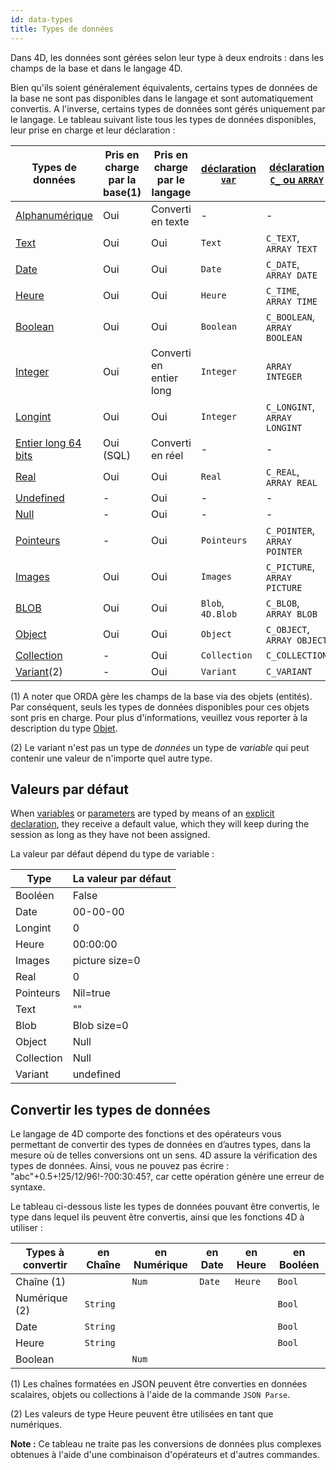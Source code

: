 ```yaml
---
id: data-types
title: Types de données
---
```


Dans 4D, les données sont gérées selon leur type à deux endroits : dans les champs de la base et dans le langage 4D.

Bien qu'ils soient généralement équivalents, certains types de données de la base ne sont pas disponibles dans le langage et sont automatiquement convertis. A l'inverse, certains types de données sont gérés uniquement par le langage. Le tableau suivant liste tous les types de données disponibles, leur prise en charge et leur déclaration :

| Types de données                             | Pris en charge par la base(1) | Pris en charge par le langage | [déclaration `var`](variables.md#using-the-var-keyword) | [déclaration `C_` ou `ARRAY`](variables.md#using-a-c_-directive) |
| -------------------------------------------- | ----------------------------- | ----------------------------- | ------------------------------------------------------- | ---------------------------------------------------------------- |
| [Alphanumérique](dt_string.md)               | Oui                           | Converti en texte             | -                                                       | -                                                                |
| [Text](Concepts/dt_string.md)                | Oui                           | Oui                           | `Text`                                                  | `C_TEXT`, `ARRAY TEXT`                                           |
| [Date](Concepts/dt_date.md)                  | Oui                           | Oui                           | `Date`                                                  | `C_DATE`, `ARRAY DATE`                                           |
| [Heure](Concepts/dt_time.md)                 | Oui                           | Oui                           | `Heure`                                                 | `C_TIME`, `ARRAY TIME`                                           |
| [Boolean](Concepts/dt_boolean.md)            | Oui                           | Oui                           | `Boolean`                                               | `C_BOOLEAN`, `ARRAY BOOLEAN`                                     |
| [Integer](Concepts/dt_number.md)             | Oui                           | Converti en entier long       | `Integer`                                               | `ARRAY INTEGER`                                                  |
| [Longint](Concepts/dt_number.md)             | Oui                           | Oui                           | `Integer`                                               | `C_LONGINT`, `ARRAY LONGINT`                                     |
| [Entier long 64 bits](Concepts/dt_number.md) | Oui (SQL)                     | Converti en réel              | -                                                       | -                                                                |
| [Real](Concepts/dt_number.md)                | Oui                           | Oui                           | `Real`                                                  | `C_REAL`, `ARRAY REAL`                                           |
| [Undefined](Concepts/dt_null_undefined.md)   | -                             | Oui                           | -                                                       | -                                                                |
| [Null](Concepts/dt_null_undefined.md)        | -                             | Oui                           | -                                                       | -                                                                |
| [Pointeurs](Concepts/dt_pointer.md)          | -                             | Oui                           | `Pointeurs`                                             | `C_POINTER`, `ARRAY POINTER`                                     |
| [Images](Concepts/dt_picture.md)             | Oui                           | Oui                           | `Images`                                                | `C_PICTURE`, `ARRAY PICTURE`                                     |
| [BLOB](Concepts/dt_blob.md)                  | Oui                           | Oui                           | `Blob`, `4D.Blob`                                       | `C_BLOB`, `ARRAY BLOB`                                           |
| [Object](Concepts/dt_object.md)              | Oui                           | Oui                           | `Object`                                                | `C_OBJECT`, `ARRAY OBJECT`                                       |
| [Collection](Concepts/dt_collection.md)      | -                             | Oui                           | `Collection`                                            | `C_COLLECTION`                                                   |
| [Variant](Concepts/dt_variant.md)(2)         | -                             | Oui                           | `Variant`                                               | `C_VARIANT`                                                      |

(1) A noter que ORDA gère les champs de la base via des objets (entités). Par conséquent, seuls les types de données disponibles pour ces objets sont pris en charge. Pour plus d'informations, veuillez vous reporter à la description du type [Objet](Concepts/dt_object.md).

(2) Le variant n'est pas un type de *données* un type de *variable* qui peut contenir une valeur de n'importe quel autre type.

## Valeurs par défaut

When [variables](variables.md) or [parameters](parameters.md) are typed by means of an [explicit declaration](variables.md#declaring-variables), they receive a default value, which they will keep during the session as long as they have not been assigned.

La valeur par défaut dépend du type de variable :

| Type       | La valeur par défaut |
| ---------- | -------------------- |
| Booléen    | False                |
| Date       | 00-00-00             |
| Longint    | 0                    |
| Heure      | 00:00:00             |
| Images     | picture size=0       |
| Real       | 0                    |
| Pointeurs  | Nil=true             |
| Text       | ""                   |
| Blob       | Blob size=0          |
| Object     | Null                 |
| Collection | Null                 |
| Variant    | undefined            |


## Convertir les types de données

Le langage de 4D comporte des fonctions et des opérateurs vous permettant de convertir des types de données en d’autres types, dans la mesure où de telles conversions ont un sens. 4D assure la vérification des types de données. Ainsi, vous ne pouvez pas écrire : "abc"+0.5+!25/12/96!-?00:30:45?, car cette opération génère une erreur de syntaxe.

Le tableau ci-dessous liste les types de données pouvant être convertis, le type dans lequel ils peuvent être convertis, ainsi que les fonctions 4D à utiliser :

| Types à convertir | en Chaîne | en Numérique | en Date | en Heure | en Booléen |
| ----------------- | --------- | ------------ | ------- | -------- | ---------- |
| Chaîne (1)        |           | `Num`        | `Date`  | `Heure`  | `Bool`     |
| Numérique (2)     | `String`  |              |         |          | `Bool`     |
| Date              | `String`  |              |         |          | `Bool`     |
| Heure             | `String`  |              |         |          | `Bool`     |
| Boolean           |           | `Num`        |         |          |            |

(1) Les chaînes formatées en JSON peuvent être converties en données scalaires, objets ou collections à l'aide de la commande `JSON Parse`.

(2) Les valeurs de type Heure peuvent être utilisées en tant que numériques.

**Note :** Ce tableau ne traite pas les conversions de données plus complexes obtenues à l'aide d'une combinaison d'opérateurs et d'autres commandes.
